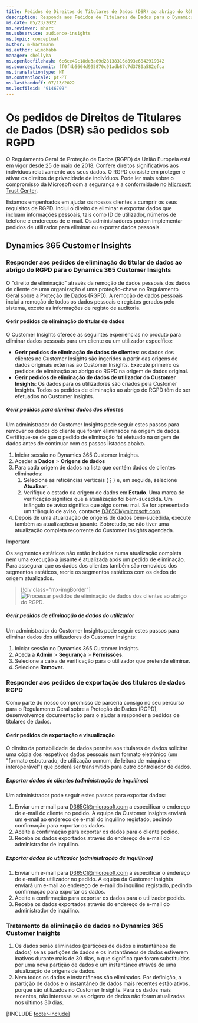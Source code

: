 ```yaml
---
title: Pedidos de Direitos de Titulares de Dados (DSR) ao abrigo do RGPD | Microsoft Docs
description: Responda aos Pedidos de Titulares de Dados para o Dynamics 365 Customer Insights.
ms.date: 05/23/2022
ms.reviewer: mhart
ms.subservice: audience-insights
ms.topic: conceptual
author: m-hartmann
ms.author: wimohabb
manager: shellyha
ms.openlocfilehash: 6c6ce49c18de3a09d28138316d893e6842919042
ms.sourcegitcommit: ff0f4b5664d995870c91adb87c7d3780a582efca
ms.translationtype: HT
ms.contentlocale: pt-PT
ms.lasthandoff: 07/13/2022
ms.locfileid: "9146709"
---
```

# <a name="data-subject-rights-dsr-requests-under-gdpr"></a>Os pedidos de Direitos de Titulares de Dados (DSR) são pedidos sob RGPD

O Regulamento Geral de Proteção de Dados (RGPD) da União Europeia está em vigor desde 25 de maio de 2018. Confere direitos significativos aos indivíduos relativamente aos seus dados. O RGPD consiste em proteger e ativar os direitos de privacidade de indivíduos. Pode ler mais sobre o compromisso da Microsoft com a segurança e a conformidade no [Microsoft Trust Center](https://www.microsoft.com/trust-center).

Estamos empenhados em ajudar os nossos clientes a cumprir os seus requisitos de RGPD. Inclui o direito de eliminar e exportar dados que incluam informações pessoais, tais como ID de utilizador, números de telefone e endereços de e-mail. Os administradores podem implementar pedidos de utilizador para eliminar ou exportar dados pessoais.

## <a name="dynamics-365-customer-insights"></a>Dynamics 365 Customer Insights

### <a name="responding-to-gdpr-data-subject-delete-requests-for-dynamics-365-customer-insights"></a>Responder aos pedidos de eliminação do titular de dados ao abrigo do RGPD para o Dynamics 365 Customer Insights

O "direito de eliminação" através da remoção de dados pessoais dos dados de cliente de uma organização é uma proteção-chave no Regulamento Geral sobre a Proteção de Dados (RGPD). A remoção de dados pessoais inclui a remoção de todos os dados pessoais e registos gerados pelo sistema, exceto as informações de registo de auditoria.

#### <a name="manage-data-subject-delete-requests"></a>Gerir pedidos de eliminação do titular de dados

O Customer Insights oferece as seguintes experiências no produto para eliminar dados pessoais para um cliente ou um utilizador específico:

- **Gerir pedidos de eliminação de dados de clientes**: os dados dos clientes no Customer Insights são ingeridos a partir das origens de dados originais externas ao Customer Insights. Execute primeiro os pedidos de eliminação ao abrigo do RGPD na origem de dados original.
- **Gerir pedidos de eliminação de dados de utilizador do Customer Insights**: Os dados para os utilizadores são criados pela Customer Insights. Todos os pedidos de eliminação ao abrigo do RGPD têm de ser efetuados no Customer Insights.

##### <a name="manage-requests-to-delete-customer-data"></a>Gerir pedidos para eliminar dados dos clientes

Um administrador do Customer Insights pode seguir estes passos para remover os dados do cliente que foram eliminados na origem de dados. Certifique-se de que o pedido de eliminação foi efetuado na origem de dados antes de continuar com os passos listados abaixo. 

1. Iniciar sessão no Dynamics 365 Customer Insights.
1. Aceder a **Dados** > **Origens de dados**
1. Para cada origem de dados na lista que contém dados de clientes eliminados:
   1. Selecione as reticências verticais (&vellip;) e, em seguida, selecione **Atualizar**.
   1. Verifique o estado da origem de dados em **Estado**. Uma marca de verificação significa que a atualização foi bem-sucedida. Um triângulo de aviso significa que algo correu mal. Se for apresentado um triângulo de aviso, contacte D365CI@microsoft.com.
1. Depois de uma atualização de origens de dados bem-sucedida, execute também as atualizações a jusante. Sobretudo, se não tiver uma atualização completa recorrente do Customer Insights agendada. 

> [!IMPORTANT]
> Os segmentos estáticos não estão incluídos numa atualização completa nem uma execução a jusante é atualizada após um pedido de eliminação. Para assegurar que os dados dos clientes também são removidos dos segmentos estáticos, recrie os segmentos estáticos com os dados de origem atualizados.

> [!div class="mx-imgBorder"]
> ![Processar pedidos de eliminação de dados dos clientes ao abrigo do RGPD.](media/gdpr-data-sources.png "Processar pedidos de eliminação de dados dos clientes ao abrigo do RGPD")

##### <a name="manage-delete-requests-for-user-data"></a>Gerir pedidos de eliminação de dados do utilizador

Um administrador do Customer Insights pode seguir estes passos para eliminar dados dos utilizadores do Customer Insights:

1. Iniciar sessão no Dynamics 365 Customer Insights.
2. Aceda a **Admin** > **Segurança** > **Permissões**.
3. Selecione a caixa de verificação para o utilizador que pretende eliminar.
4. Selecione **Remover**.

### <a name="responding-to-gdpr-data-subject-export-requests"></a>Responder aos pedidos de exportação dos titulares de dados RGPD

Como parte do nosso compromisso de parceria consigo no seu percurso para o Regulamento Geral sobre a Proteção de Dados (RGPD), desenvolvemos documentação para o ajudar a responder a pedidos de titulares de dados.

#### <a name="manage-export-and-view-requests"></a>Gerir pedidos de exportação e visualização

O direito da portabilidade de dados permite aos titulares de dados solicitar uma cópia dos respetivos dados pessoais num formato eletrónico (um "formato estruturado, de utilização comum, de leitura de máquina e interoperável") que poderá ser transmitido para outro controlador de dados.

##### <a name="export-customer-data-tenant-admin"></a>Exportar dados de clientes (administração de inquilinos)

Um administrador pode seguir estes passos para exportar dados:

1. Enviar um e-mail para D365CI@microsoft.com a especificar o endereço de e-mail do cliente no pedido. A equipa da Customer Insights enviará um e-mail ao endereço de e-mail do inquilino registado, pedindo confirmação para exportar os dados.
2. Aceite a confirmação para exportar os dados para o cliente pedido.
3. Receba os dados exportados através do endereço de e-mail do administrador de inquilino.

##### <a name="export-user-data-tenant-admin"></a>Exportar dados do utilizador (administração de inquilinos)

1. Enviar um e-mail para D365CI@microsoft.com a especificar o endereço de e-mail do utilizador no pedido. A equipa da Customer Insights enviará um e-mail ao endereço de e-mail do inquilino registado, pedindo confirmação para exportar os dados.
2. Aceite a confirmação para exportar os dados para o utilizador pedido.
3. Receba os dados exportados através do endereço de e-mail do administrador de inquilino.

### <a name="data-deletion-handling-in-dynamics-365-customer-insights"></a>Tratamento da eliminação de dados no Dynamics 365 Customer Insights

1. Os dados serão eliminados (partições de dados e instantâneos de dados) se as partições de dados e os instantâneos de dados estiverem inativos durante mais de 30 dias, o que significa que foram substituídos por uma nova partição de dados e um instantâneo através de uma atualização de origens de dados.
2. Nem todos os dados e instantâneos são eliminados. Por definição, a partição de dados e o instantâneo de dados mais recentes estão ativos, porque são utilizados no Customer Insights. Para os dados mais recentes, não interessa se as origens de dados não foram atualizadas nos últimos 30 dias.

[!INCLUDE [footer-include](includes/footer-banner.md)]
